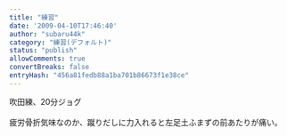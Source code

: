 ```yaml
---
title: "練習"
date: '2009-04-10T17:46:40'
author: "subaru44k"
category: "練習(デフォルト)"
status: "publish"
allowComments: true
convertBreaks: false
entryHash: "456a81fedb88a1ba701b86673f1e38ce"
---
```

吹田練、20分ジョグ<br>
<br>
疲労骨折気味なのか、蹴りだしに力入れると左足土ふまずの前あたりが痛い。
